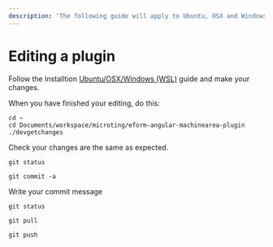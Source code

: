 ```yaml
---
description: 'The following guide will apply to Ubuntu, OSX and Windows 10 with WSL'
---
```


# Editing a plugin

Follow the Installtion [Ubuntu/OSX/Windows \(WSL\)](installing-a-plugin./installation-ubuntu.md) guide and make your changes.

When you have finished your editing, do this:

```text
cd ~
cd Documents/workspace/microting/eform-angular-machinearea-plugin
./devgetchanges
```

Check your changes are the same as expected.

```text
git status
```

```text
git commit -a
```

Write your commit message

```text
git status
```

```text
git pull
```

```
git push 
```

